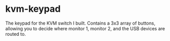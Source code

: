 # kvm-keypad
The keypad for the KVM switch I built. Contains a 3x3 array of buttons, allowing you to decide where monitor 1, monitor 2, and the USB devices are routed to.